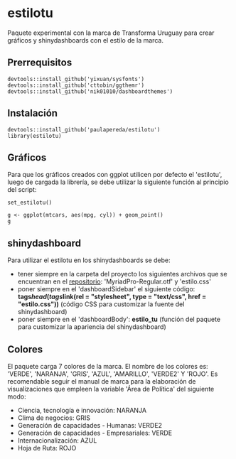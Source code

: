 # estilotu
Paquete experimental con la marca de Transforma Uruguay para crear gráficos y shinydashboards con el estilo de la marca.

## Prerrequisitos

```
devtools::install_github('yixuan/sysfonts')
devtools::install_github('cttobin/ggthemr')
devtools::install_github('nik01010/dashboardthemes')
```

## Instalación

```
devtools::install_github('paulapereda/estilotu')
library(estilotu)
```

## Gráficos

Para que los gráficos creados con ggplot utilicen por defecto el 'estilotu', luego de cargada la librería, se debe utilizar la siguiente función al principio del script:

```
set_estilotu()

g <- ggplot(mtcars, aes(mpg, cyl)) + geom_point()
g

```

## shinydashboard

Para utilizar el estilotu en los shinydashboards se debe:

 - tener siempre en la carpeta del proyecto los siguientes archivos que se encuentran en el [repositorio](https://github.com/paupereda/estilotu/tree/master/www): 'MyriadPro-Regular.otf' y 'estilo.css'
 - poner siempre en el 'dashboardSidebar' el siguiente código: **tags$head(tags$link(rel = "stylesheet", type = "text/css", href = "estilo.css"))** (código CSS para customizar la fuente del shinydashboard) 
 - poner siempre en el 'dashboardBody': **estilo_tu** (función del paquete para customizar la apariencia del shinydashboard) 

## Colores

El paquete carga 7 colores de la marca. El nombre de los colores es: 'VERDE', 'NARANJA', 'GRIS', 'AZUL', 'AMARILLO', 'VERDE2' Y 'ROJO'. Es recomendable seguir el manual de marca para la elaboración de visualizaciones que empleen la variable 'Área de Política' del siguiente modo:

- Ciencia, tecnología e innovación: NARANJA
- Clima de negocios: GRIS
- Generación de capacidades - Humanas: VERDE2
- Generación de capacidades - Empresariales: VERDE
- Internacionalización: AZUL
- Hoja de Ruta: ROJO
